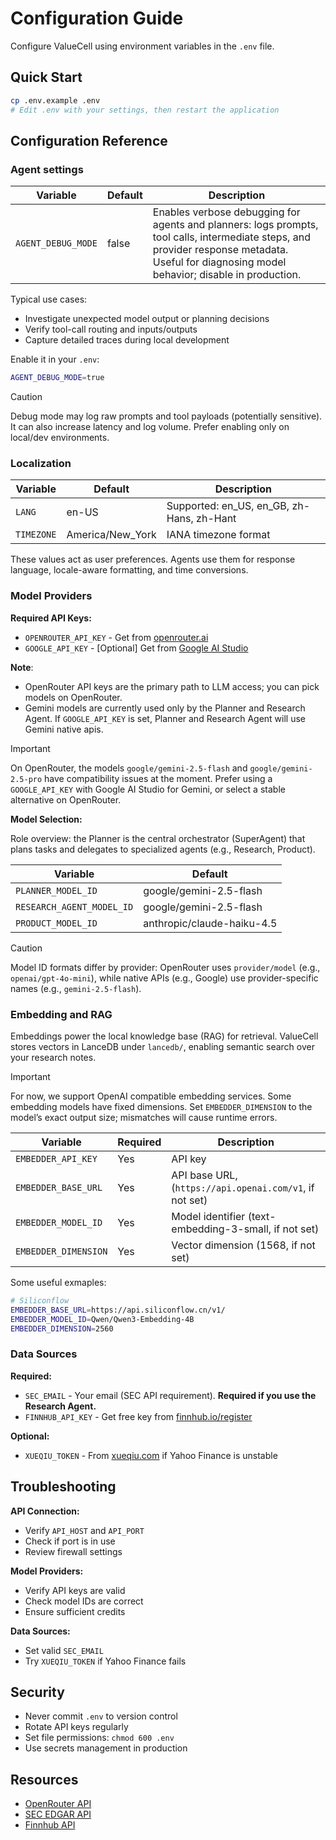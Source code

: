 # Configuration Guide

Configure ValueCell using environment variables in the `.env` file.

## Quick Start

```bash
cp .env.example .env
# Edit .env with your settings, then restart the application
```

## Configuration Reference

### Agent settings

| Variable | Default | Description |
|----------|---------|-------------|
| `AGENT_DEBUG_MODE` | false | Enables verbose debugging for agents and planners: logs prompts, tool calls, intermediate steps, and provider response metadata. Useful for diagnosing model behavior; disable in production. |

Typical use cases:

- Investigate unexpected model output or planning decisions
- Verify tool-call routing and inputs/outputs
- Capture detailed traces during local development

Enable it in your `.env`:

```bash
AGENT_DEBUG_MODE=true
```

> [!CAUTION]
> Debug mode may log raw prompts and tool payloads (potentially sensitive). It can also increase latency and log volume. Prefer enabling only on local/dev environments.

### Localization

| Variable | Default | Description |
|----------|---------|-------------|
| `LANG` | en-US | Supported: en_US, en_GB, zh-Hans, zh-Hant |
| `TIMEZONE` | America/New_York | IANA timezone format |

These values act as user preferences. Agents use them for response language, locale-aware formatting, and time conversions.

### Model Providers

**Required API Keys:**

- `OPENROUTER_API_KEY` - Get from [openrouter.ai](https://openrouter.ai/)
- `GOOGLE_API_KEY` - [Optional] Get from [Google AI Studio](https://aistudio.google.com/api-keys)

**Note**:

- OpenRouter API keys are the primary path to LLM access; you can pick models on OpenRouter.
- Gemini models are currently used only by the Planner and Research Agent. If `GOOGLE_API_KEY` is set, Planner and Research Agent will use Gemini native apis.

> [!IMPORTANT]
> On OpenRouter, the models `google/gemini-2.5-flash` and `google/gemini-2.5-pro` have compatibility issues at the moment. Prefer using a `GOOGLE_API_KEY` with Google AI Studio for Gemini, or select a stable alternative on OpenRouter.

**Model Selection:**

Role overview: the Planner is the central orchestrator (SuperAgent) that plans tasks and delegates to specialized agents (e.g., Research, Product).

| Variable | Default |
|----------|---------|
| `PLANNER_MODEL_ID` | google/gemini-2.5-flash |
| `RESEARCH_AGENT_MODEL_ID` | google/gemini-2.5-flash |
| `PRODUCT_MODEL_ID` | anthropic/claude-haiku-4.5 |

> [!CAUTION]
> Model ID formats differ by provider: OpenRouter uses `provider/model` (e.g., `openai/gpt-4o-mini`), while native APIs (e.g., Google) use provider-specific names (e.g., `gemini-2.5-flash`).

### Embedding and RAG

Embeddings power the local knowledge base (RAG) for retrieval. ValueCell stores vectors in LanceDB under `lancedb/`, enabling semantic search over your research notes.

> [!IMPORTANT]
> For now, we support OpenAI compatible embedding services. Some embedding models have fixed dimensions. Set `EMBEDDER_DIMENSION` to the model’s exact output size; mismatches will cause runtime errors.

| Variable | Required | Description |
|----------|----------|-------------|
| `EMBEDDER_API_KEY` | Yes | API key |
| `EMBEDDER_BASE_URL` | Yes | API base URL, (`https://api.openai.com/v1`, if not set) |
| `EMBEDDER_MODEL_ID` | Yes | Model identifier (text-embedding-3-small, if not set) |
| `EMBEDDER_DIMENSION` | Yes | Vector dimension (1568, if not set) |

Some useful exmaples:

```bash
# Siliconflow
EMBEDDER_BASE_URL=https://api.siliconflow.cn/v1/
EMBEDDER_MODEL_ID=Qwen/Qwen3-Embedding-4B
EMBEDDER_DIMENSION=2560
```

### Data Sources

**Required:**

- `SEC_EMAIL` - Your email (SEC API requirement). **Required if you use the Research Agent.**
- `FINNHUB_API_KEY` - Get free key from [finnhub.io/register](https://finnhub.io/register)

**Optional:**

- `XUEQIU_TOKEN` - From [xueqiu.com](https://xueqiu.com/) if Yahoo Finance is unstable

## Troubleshooting

**API Connection:**

- Verify `API_HOST` and `API_PORT`
- Check if port is in use
- Review firewall settings

**Model Providers:**

- Verify API keys are valid
- Check model IDs are correct
- Ensure sufficient credits

**Data Sources:**

- Set valid `SEC_EMAIL`
- Try `XUEQIU_TOKEN` if Yahoo Finance fails

## Security

- Never commit `.env` to version control
- Rotate API keys regularly
- Set file permissions: `chmod 600 .env`
- Use secrets management in production

## Resources

- [OpenRouter API](https://openrouter.ai/docs)
- [SEC EDGAR API](https://www.sec.gov/edgar/sec-api-documentation)
- [Finnhub API](https://finnhub.io/docs/api)
